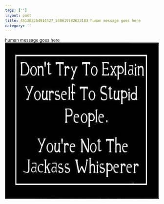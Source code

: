 ```yaml
---
tags: ['']
layout: post
title: 451303254914427_540619782623183 human message goes here
category: ''
---
```

human message goes here
![451303254914427_540619782623183](/uploads/2013-1-28-451303254914427_540619782623183-human-message-goes-here.jpg)
